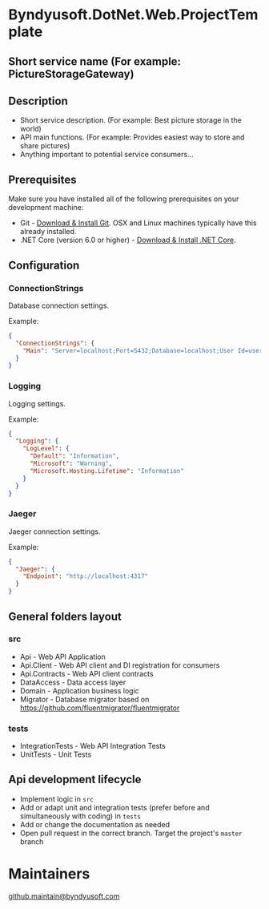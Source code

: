 ﻿# Byndyusoft.DotNet.Web.ProjectTemplate

## Short service name (For example: PictureStorageGateway)

## Description

- Short service description. (For example: Best picture storage in the world)
- API main functions. (For example: Provides easiest way to store and share pictures)
- Anything important to potential service consumers...

## Prerequisites

Make sure you have installed all of the following prerequisites on your development machine:

- Git - [Download & Install Git](https://git-scm.com/downloads). OSX and Linux machines typically have this already installed.
- .NET Core (version 6.0 or higher) - [Download & Install .NET Core](https://dotnet.microsoft.com/download/dotnet-core/6.0).

## Configuration

### ConnectionStrings
Database connection settings.

Example:
```json
{
  "ConnectionStrings": {
    "Main": "Server=localhost;Port=5432;Database=localhost;User Id=user1;Password=password1;POOLING=True;MINPOOLSIZE=1;MAXPOOLSIZE=1024;"
  }
}
```

### Logging
Logging settings.

Example:
```json
{
  "Logging": {
    "LogLevel": {
      "Default": "Information",
      "Microsoft": "Warning",
      "Microsoft.Hosting.Lifetime": "Information"
    }
  }
}
```

### Jaeger
Jaeger connection settings.

Example:
```json
{
  "Jaeger": {
    "Endpoint": "http://localhost:4317"
  }
}
```

## General folders layout

### src

- Api - Web API Application
- Api.Client - Web API client and DI registration for consumers
- Api.Contracts - Web API client contracts
- DataAccess - Data access layer
- Domain - Application business logic
- Migrator - Database migrator based on https://github.com/fluentmigrator/fluentmigrator

### tests
- IntegrationTests - Web API Integration Tests
- UnitTests - Unit Tests

## Api development lifecycle

- Implement logic in `src`
- Add or adapt unit and integration tests (prefer before and simultaneously with coding) in `tests`
- Add or change the documentation as needed
- Open pull request in the correct branch. Target the project's `master` branch

# Maintainers

[github.maintain@byndyusoft.com](mailto:github.maintain@byndyusoft.com)